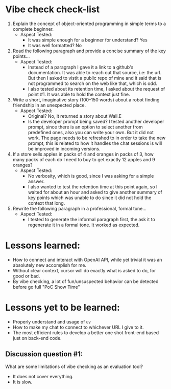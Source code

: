 # Vibe check check-list

1. Explain the concept of object-oriented programming in simple terms to a complete beginner.
    - Aspect Tested:
	    - It was simple enough for a beginner for understand? Yes
	    - It was well formatted? No
2. Read the following paragraph and provide a concise summary of the key points…
    - Aspect Tested:
	    - Instead of a paragraph I gave it a link to a github's documentation. It was able to reach out that source, i.e: the url. But then I asked to vistit a public repo of mine and it said that is not programmed to search on the web like that, which is odd.
	    - I also tested about its retention time, I asked about the request of point #1. It was able to hold the context just fine.
3. Write a short, imaginative story (100–150 words) about a robot finding friendship in an unexpected place.
    - Aspect Tested:
	    - Original? No, it returned a story about Wall.E
	    - Is the developer prompt being saved? I tested another developer prompt, since there is an option to select another from predefined ones, also you can write your own. But it did not work. The page needs to be refreshed to in order to take the new prompt, this is related to how it handles the chat sessions is will be improved in incoming versions.
4. If a store sells apples in packs of 4 and oranges in packs of 3, how many packs of each do I need to buy to get exactly 12 apples and 9 oranges?
    - Aspect Tested:
	    - No verbosity, which is good, since I was asking for a simple answer. 
		- I also wanted to test the retention time at this point again, so I waited for about an hour and asked to give another summary of key points which was unable to do since it did not hold the context that long.
5. Rewrite the following paragraph in a professional, formal tone…
    - Aspect Tested:
	    - I tested to generate the informal paragraph first, the ask it to regenerate it in a formal tone. It worked as expected.

# Lessons learned:

- How to connect and interact with OpenAI API, while yet trivial it was an absolutely new accomplish for me.
- Without clear context, cursor will do exactly what is asked to do, for good or bad.
- By vibe checking, a lot of fun/unsuspected behavior can be detected before go full "PoC Show Time"

# Lessons yet to be learned:
- Properly understand and usage of `uv`
- How to make my chat to connect to whichever URL I give to it.
- The most efficient rules to develop a better one shot front-end based just on back-end code.

## Discussion question #1:
What are some limitations of vibe checking as an evaluation tool?

- It does not cover everything.
- It is slow.